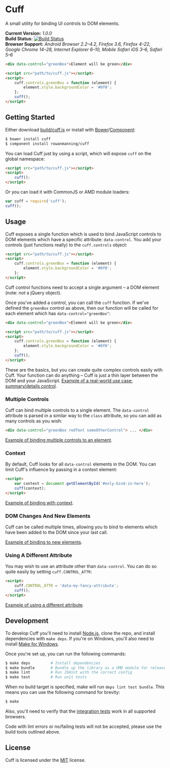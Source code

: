 
Cuff
====

A small utility for binding UI controls to DOM elements.

**Current Version:** *1.0.0*  
**Build Status:** [![Build Status][travis-status]][travis]  
**Browser Support:** *Android Browser 2.2–4.2, Firefox 3.6, Firefox 4–22, Google Chrome 14–28, Internet Explorer 6–10,  Mobile Safari iOS 3–6, Safari 5–6*

```html
<div data-control="greenBox">Element will be green</div>

<script src="path/to/cuff.js"></script>
<script>
    cuff.controls.greenBox = function (element) {
        element.style.backgroundColor = '#0f0';
    };
    cuff();
</script>
```


Getting Started
---------------

Either download [build/cuff.js](build/cuff.js) or install with [Bower][bower]/[Component][component]:

```sh
$ bower install cuff
$ component install rowanmanning/cuff
```

You can load Cuff just by using a script, which will expose `cuff` on the global namespace:

```html
<script src="path/to/cuff.js"></script>
<script>
    cuff();
</script>
```

Or you can load it with CommonJS or AMD module loaders:

```js
var cuff = require('cuff');
cuff();
```


Usage
-----

Cuff exposes a single function which is used to bind JavaScript controls to DOM elements which have a specific attribute: `data-control`. You add your controls (just functions really) to the `cuff.controls` object:

```html
<script src="path/to/cuff.js"></script>
<script>
    cuff.controls.greenBox = function (element) {
        element.style.backgroundColor = '#0f0';
    };
</script>
```

Cuff control functions need to accept a single argument – a DOM element (note: *not* a jQuery object).

Once you've added a control, you can call the `cuff` function. If we've defined the `greenBox` control as above, then our function will be called for each element which has `data-control="greenBox"`:

```html
<div data-control="greenBox">Element will be green</div>

<script src="path/to/cuff.js"></script>
<script>
    cuff.controls.greenBox = function (element) {
        element.style.backgroundColor = '#0f0';
    };
    cuff();
</script>
```

These are the basics, but you can create quite complex controls easily with Cuff. Your function can do anything – Cuff is just a thin layer between the DOM and your JavaScript. [Example of a real-world use case: summary/details control](example/summary-details.html).


### Multiple Controls

Cuff can bind multiple controls to a single element. The `data-control` attribute is parsed in a similar way to the `class` attribute, so you can add as many controls as you wish:

```html
<div data-control="greenBox redText someOtherControl"> ... </div>
```

[Example of binding multiple controls to an element](example/multiple-controls.html).


### Context

By default, Cuff looks for all `data-control` elements in the DOM. You can limit Cuff's influence by passing in a context element:

```html
<script>
    var context = document.getElementById('#only-bind-in-here');
    cuff(context);
</script>
```

[Example of binding with context](example/context.html).


### DOM Changes And New Elements

Cuff can be called multiple times, allowing you to bind to elements which have been added to the DOM since your last call.

[Example of binding to new elements](example/new-elements.html).


### Using A Different Attribute

You may wish to use an attribute other than `data-control`. You can do so quite easily by setting `cuff.CONTROL_ATTR`:

```html
<script>
    cuff.CONTROL_ATTR = 'data-my-fancy-attribute';
    cuff();
</script>
```

[Example of using a different attribute](example/different-attribute.html).


Development
-----------

To develop Cuff you'll need to install [Node.js][node], clone the repo, and install dependencies with `make deps`. If you're on Windows, you'll also need to install [Make for Windows][make].

Once you're set up, you can run the following commands:

```sh
$ make deps         # Install dependencies
$ make bundle       # Bundle up the library as a UMD module for release
$ make lint         # Run JSHint with the correct config
$ make test         # Run unit tests
```

When no build target is specified, make will run `deps lint test bundle`. This means you can use the following command for brevity:

```sh
$ make
```

Also, you'll need to verify that the [integration tests](test/integration) work in all supported browsers.

Code with lint errors or no/failing tests will not be accepted, please use the build tools outlined above.


License
-------

Cuff is licensed under the [MIT][mit] license.



[bower]: http://bower.io/
[component]: https://github.com/component/component
[make]: http://gnuwin32.sourceforge.net/packages/make.htm
[mit]: http://opensource.org/licenses/mit-license.php
[node]: http://nodejs.org/
[travis]: https://travis-ci.org/rowanmanning/cuff
[travis-status]: https://travis-ci.org/rowanmanning/cuff.png?branch=master
